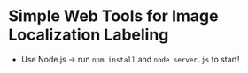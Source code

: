 # Simple Web Tools for Image Localization Labeling

- Use Node.js -> run `npm install` and `node server.js` to start!
